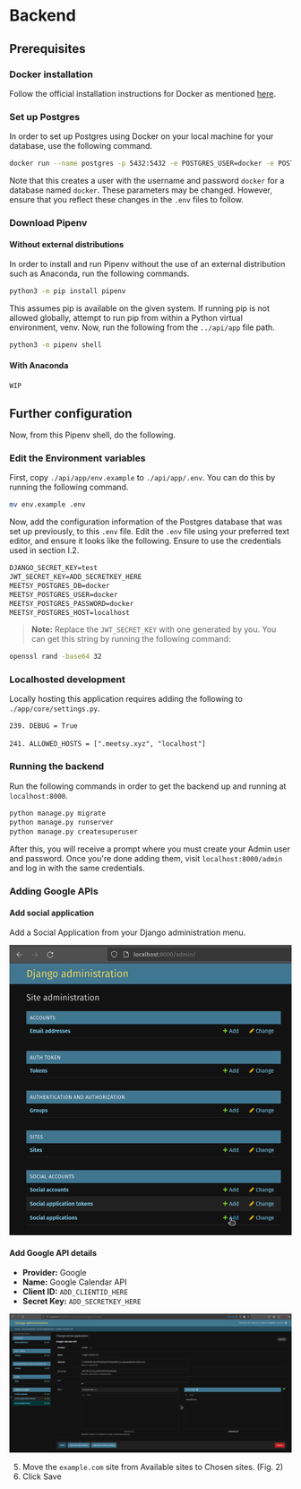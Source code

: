 # Backend

## Prerequisites

### Docker installation
Follow the official installation instructions for Docker as mentioned [here](https://docs.docker.com/desktop/install/linux-install/).

### Set up Postgres
In order to set up Postgres using Docker on your local machine for your database, use the following command.

```sh
docker run --name postgres -p 5432:5432 -e POSTGRES_USER=docker -e POSTGRES_PASSWORD=docker -e POSTGRES_DB=docker -d postgres
```

Note that this creates a user with the username and password `docker` for a database named `docker`. These parameters may be changed. However, ensure that you reflect these changes in the `.env` files to follow.

### Download Pipenv

#### Without external distributions
In order to install and run Pipenv without the use of an external distribution such as Anaconda, run the following commands.

```sh
python3 -m pip install pipenv
```

This assumes pip is available on the given system. If running pip is not allowed globally, attempt to run pip from within a Python virtual environment, venv. Now, run the following from the `../api/app` file path.

```sh
python3 -m pipenv shell
```

#### With Anaconda
`WIP`

## Further configuration
Now, from this Pipenv shell, do the following.

### Edit the Environment variables
First, copy `./api/app/env.example` to `./api/app/.env`. You can do this by running the following command.

```sh
mv env.example .env
```

Now, add the configuration information of the Postgres database that was set up previously, to this `.env` file. Edit the `.env` file using your preferred text editor, and ensure it looks like the following. Ensure to use the credentials used in section I.2.

```
DJANGO_SECRET_KEY=test
JWT_SECRET_KEY=ADD_SECRETKEY_HERE
MEETSY_POSTGRES_DB=docker
MEETSY_POSTGRES_USER=docker
MEETSY_POSTGRES_PASSWORD=docker
MEETSY_POSTGRES_HOST=localhost
```

> **Note:** Replace the `JWT_SECRET_KEY` with one generated by you. You can get this string by running the following command:

```sh
openssl rand -base64 32
```

### Localhosted development
Locally hosting this application requires adding the following to `./app/core/settings.py`.

```
239. DEBUG = True

241. ALLOWED_HOSTS = [".meetsy.xyz", "localhost"]
```

### Running the backend
Run the following commands in order to get the backend up and running at `localhost:8000`.

```sh
python manage.py migrate
python manage.py runserver
python manage.py createsuperuser
```

After this, you will receive a prompt where you must create your Admin user and password. Once you're done adding them, visit `localhost:8000/admin` and log in with the same credentials.

### Adding Google APIs

#### Add social application
Add a Social Application from your Django administration menu.

![Follow the cursor.](django.png)

#### Add Google API details

- **Provider:** Google
- **Name:** Google Calendar API
- **Client ID:** `ADD_CLIENTID_HERE`
- **Secret Key:** `ADD_SECRETKEY_HERE`

![Follow the cursor and move the `example.com` site from Available sites to Chosen sites.](googleapi.png)

5. Move the `example.com` site from Available sites to Chosen sites. (Fig. 2)
6. Click Save
